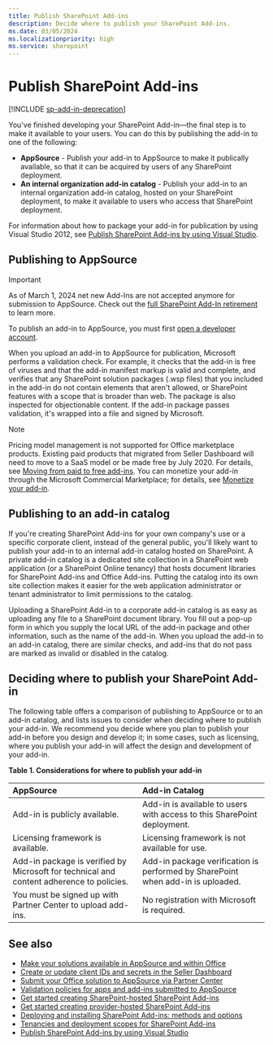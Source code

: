 ```yaml
---
title: Publish SharePoint Add-ins
description: Decide where to publish your SharePoint Add-ins.
ms.date: 03/05/2024
ms.localizationpriority: high
ms.service: sharepoint
---
```

# Publish SharePoint Add-ins

[!INCLUDE [sp-add-in-deprecation](../../includes/snippets/sp-add-in-deprecation.md)]

You've finished developing your SharePoint Add-in—the final step is to make it available to your users. You can do this by publishing the add-in to one of the following:

- **AppSource** - Publish your add-in to AppSource to make it publically available, so that it can be acquired by users of any SharePoint deployment.
- **An internal organization add-in catalog** - Publish your add-in to an internal organization add-in catalog, hosted on your SharePoint deployment, to make it available to users who access that SharePoint deployment.

For information about how to package your add-in for publication by using Visual Studio 2012, see [Publish SharePoint Add-ins by using Visual Studio](publish-sharepoint-add-ins-by-using-visual-studio.md).

## Publishing to AppSource

> [!Important]
> As of March 1, 2024 net new Add-Ins are not accepted anymore for submission to AppSource. Check out the [full SharePoint Add-In retirement](https://aka.ms/retirement/addins/support) to learn more.

To publish an add-in to AppSource, you must first [open a developer account](/office/dev/store/open-a-developer-account).

When you upload an add-in to AppSource for publication, Microsoft performs a validation check. For example, it checks that the add-in is free of viruses and that the add-in manifest markup is valid and complete, and verifies that any SharePoint solution packages (.wsp files) that you included in the add-in do not contain elements that aren't allowed, or SharePoint features with a scope that is broader than web. The package is also inspected for objectionable content. If the add-in package passes validation, it's wrapped into a file and signed by Microsoft.

> [!NOTE]
> Pricing model management is not supported for Office marketplace products. Existing paid products that migrated from Seller Dashboard will need to move to a SaaS model or be made free by July 2020. For details, see [Moving from paid to free add-ins](/office/dev/store/moving-from-paid-to-free-addins). You can monetize your add-in through the Microsoft Commercial Marketplace; for details, see [Monetize your add-in](/office/dev/store/monetize-addins-through-microsoft-commercial-marketplace).

## Publishing to an add-in catalog

If you're creating SharePoint Add-ins for your own company's use or a specific corporate client, instead of the general public, you'll likely want to publish your add-in to an internal add-in catalog hosted on SharePoint. A private add-in catalog is a dedicated site collection in a SharePoint web application (or a SharePoint Online tenancy) that hosts document libraries for SharePoint Add-ins and Office Add-ins. Putting the catalog into its own site collection makes it easier for the web application administrator or tenant administrator to limit permissions to the catalog.

Uploading a SharePoint Add-in to a corporate add-in catalog is as easy as uploading any file to a SharePoint document library. You fill out a pop-up form in which you supply the local URL of the add-in package and other information, such as the name of the add-in. When you upload the add-in to an add-in catalog, there are similar checks, and add-ins that do not pass are marked as invalid or disabled in the catalog.

## Deciding where to publish your SharePoint Add-in

The following table offers a comparison of publishing to AppSource or to an add-in catalog, and lists issues to consider when deciding where to publish your add-in. We recommend you decide where you plan to publish your add-in before you design and develop it; in some cases, such as licensing, where you publish your add-in will affect the design and development of your add-in.

**Table 1. Considerations for where to publish your add-in**

|**AppSource**|**Add-in Catalog**|
|:-----|:-----|
|Add-in is publicly available.|Add-in is available to users with access to this SharePoint deployment.|
|Licensing framework is available.|Licensing framework is not available for use.|
|Add-in package is verified by Microsoft for technical and content adherence to policies.|Add-in package verification is performed by SharePoint when add-in is uploaded.|
|You must be signed up with Partner Center to upload add-ins.|No registration with Microsoft is required.|

## See also

- [Make your solutions available in AppSource and within Office](/office/dev/store/submit-to-appsource-via-partner-center)
- [Create or update client IDs and secrets in the Seller Dashboard](/office/dev/store/create-or-update-client-ids-and-secrets)
- [Submit your Office solution to AppSource via Partner Center](/office/dev/store/use-partner-center-to-submit-to-appsource)
- [Validation policies for apps and add-ins submitted to AppSource](/office/dev/store/validation-policies)
- [Get started creating SharePoint-hosted SharePoint Add-ins](get-started-creating-sharepoint-hosted-sharepoint-add-ins.md)
- [Get started creating provider-hosted SharePoint Add-ins](get-started-creating-provider-hosted-sharepoint-add-ins.md)
- [Deploying and installing SharePoint Add-ins: methods and options](deploying-and-installing-sharepoint-add-ins-methods-and-options.md)
- [Tenancies and deployment scopes for SharePoint Add-ins](tenancies-and-deployment-scopes-for-sharepoint-add-ins.md)
- [Publish SharePoint Add-ins by using Visual Studio](publish-sharepoint-add-ins-by-using-visual-studio.md)